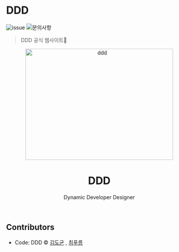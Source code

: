 # DDD

![issue](https://img.shields.io/badge/issue-open-green)
![문의사항](https://img.shields.io/badge/%EB%AC%B8%EC%9D%98%ED%95%98%EA%B8%B0-pooreumsunny%40gamil.com-green)

> DDD 공식 웹사이트🧀

<div align="center">
    <img src="./static/logo.png" alt="ddd" width="400" height="300">
    <br />
    <h1 align="center">DDD</h1>
    <p align="center">Dynamic Developer Designer</p>
    <br />
</div>

## Contributors

- Code: DDD © [김도균](https://github.com/mongte) , [최푸름](https://github.com/choipureum)
